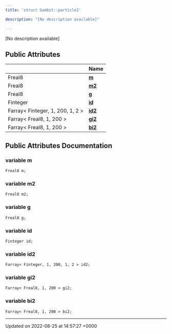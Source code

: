 ```yaml
---
title: 'struct Gambit::particle2'

description: "[No description available]"

---
```









[No description available]

## Public Attributes

|                | Name           |
| -------------- | -------------- |
| Freal8 | **[m](/documentation/code/classes/structgambit_1_1particle2/#variable-m)**  |
| Freal8 | **[m2](/documentation/code/classes/structgambit_1_1particle2/#variable-m)**  |
| Freal8 | **[g](/documentation/code/classes/structgambit_1_1particle2/#variable-g)**  |
| Finteger | **[id](/documentation/code/classes/structgambit_1_1particle2/#variable-id)**  |
| Farray< Finteger, 1, 200, 1, 2 > | **[id2](/documentation/code/classes/structgambit_1_1particle2/#variable-id)**  |
| Farray< Freal8, 1, 200 > | **[gi2](/documentation/code/classes/structgambit_1_1particle2/#variable-gi)**  |
| Farray< Freal8, 1, 200 > | **[bi2](/documentation/code/classes/structgambit_1_1particle2/#variable-bi)**  |

## Public Attributes Documentation

### variable m

```
Freal8 m;
```


### variable m2

```
Freal8 m2;
```


### variable g

```
Freal8 g;
```


### variable id

```
Finteger id;
```


### variable id2

```
Farray< Finteger, 1, 200, 1, 2 > id2;
```


### variable gi2

```
Farray< Freal8, 1, 200 > gi2;
```


### variable bi2

```
Farray< Freal8, 1, 200 > bi2;
```


-------------------------------

Updated on 2022-08-25 at 14:57:27 +0000
